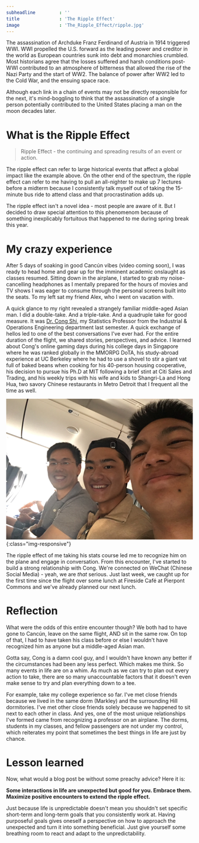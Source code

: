 ```yaml
---
subheadline         : ''
title               : 'The Ripple Effect'
image        		: 'The_Ripple_Effect/ripple.jpg'
---
```


The assassination of Archduke Franz Ferdinand of Austria in 1914 triggered WWI. WWI propelled the U.S. forward as the leading power and creditor in the world as European countries sunk into debt and monarchies crumbled. Most historians agree that the losses suffered and harsh conditions post-WWI contributed to an atmosphere of bitterness that allowed the rise of the Nazi Party and the start of WW2. The balance of power after WW2 led to the Cold War, and the ensuing space race.

Although each link in a chain of events may not be directly responsible for the next, it's mind-boggling to think that the assassination of a single person potentially contributed to the United States placing a man on the moon decades later.

<!--more-->

# What is the Ripple Effect

> Ripple Effect - the continuing and spreading results of an event or action.

The ripple effect can refer to large historical events that affect a global impact like the example above. On the other end of the spectrum, the ripple effect can refer to me having to pull an all-nighter to make up 7 lectures before a midterm because I consistently talk myself out of taking the 15-minute bus ride to attend class and that procrastination adds up.

The ripple effect isn't a novel idea - most people are aware of it. But I decided to draw special attention to this phenomenom because of something inexplicably fortuitous that happened to me during spring break this year.

# My crazy experience

After 5 days of soaking in good Cancún vibes (video coming soon), I was ready to head home and gear up for the imminent academic onslaught as classes resumed. Sitting down in the airplane, I started to grab my noise-cancelling headphones as I mentally prepared for the hours of movies and TV shows I was eager to consume through the personal screens built into the seats. To my left sat my friend Alex, who I went on vacation with. 

A quick glance to my right revealed a strangely familiar middle-aged Asian man. I did a double-take. And a triple-take. And a quadruple take for good measure. It was [Dr. Cong Shi][1], my Statistics Professor from the Industrial & Operations Engineering department last semester. A quick exchange of hellos led to one of the best conversations I've ever had. For the entire duration of the flight, we shared stories, perspectives, and advice. I learned about Cong's online gaming days during his college days in Singapore where he was ranked globally in the MMORPG DoTA, his study-abroad experience at UC Berkeley where he had to use a shovel to stir a giant vat full of baked beans when cooking for his 40-person housing cooperative, his decision to pursue his Ph.D at MIT following a brief stint at Citi Sales and Trading, and his weekly trips with his wife and kids to Shangri-La and Hong Hua, two savory Chinese restaurants in Metro Detroit that I frequent all the time as well.

![Cong, Shui, and Zhang](../images/The_Ripple_Effect/cong.jpg){:class="img-responsive"}

The ripple effect of me taking his stats course led me to recognize him on the plane and engage in conversation. From this encounter, I've started to build a strong relationship with Cong. We're connected on WeChat (Chinese Social Media) - yeah, we are *that* serious. Just last week, we caught up for the first time since the flight over some lunch at Fireside Café at Pierpont Commons and we've already planned our next lunch. 

# Reflection

What were the odds of this entire encounter though? We both had to have gone to Cancún, leave on the same flight, AND sit in the same row. On top of that, I had to have taken his class before or else I wouldn't have recognized him as anyone but a middle-aged Asian man.

Gotta say, Cong is a damn cool guy, and I wouldn't have known any better if the circumstances had been any less perfect. Which makes me think. So many events in life are on a whim. As much as we can try to plan out every action to take, there are so many unaccountable factors that it doesn't even make sense to try and plan everything down to a tee. 

For example, take my college experience so far. I've met close friends because we lived in the same dorm (Markley) and the surrounding Hill dormitories. I've met other close friends solely because we happened to sit next to each other in class. And yes, one of the most unique relationships I've formed came from recognizing a professor on an airplane. The dorms, students in my classes, and fellow passengers are not under my control, which reiterates my point that sometimes the best things in life are just by chance.

# Lesson learned

Now, what would a blog post be without some preachy advice? Here it is:

**Some interactions in life are unexpected but good for you. Embrace them. Maximize positive encounters to extend the ripple effect.**

Just because life is unpredictable doesn't mean you shouldn't set specific short-term and long-term goals that you consistently work at. Having purposeful goals gives oneself a perspective on how to approach the unexpected and turn it into something beneficial. Just give yourself some breathing room to react and adapt to the unpredictability.

[1]: http://www-personal.umich.edu/~shicong/
